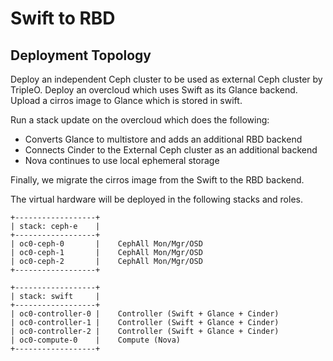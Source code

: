 # Swift to RBD

## Deployment Topology

Deploy an independent Ceph cluster to be used as external Ceph
cluster by TripleO. Deploy an overcloud which uses Swift
as its Glance backend. Upload a cirros image to Glance which
is stored in swift.

Run a stack update on the overcloud which does the following:

- Converts Glance to multistore and adds an additional RBD backend
- Connects Cinder to the External Ceph cluster as an additional backend
- Nova continues to use local ephemeral storage

Finally, we migrate the cirros image from the Swift to the RBD backend.

The virtual hardware will be deployed in the following stacks and
roles.
```
+------------------+
| stack: ceph-e    |
+------------------+
| oc0-ceph-0       |    CephAll Mon/Mgr/OSD
| oc0-ceph-1       |    CephAll Mon/Mgr/OSD
| oc0-ceph-2       |    CephAll Mon/Mgr/OSD
+------------------+

+------------------+
| stack: swift     |
+------------------+
| oc0-controller-0 |    Controller (Swift + Glance + Cinder)
| oc0-controller-1 |    Controller (Swift + Glance + Cinder)
| oc0-controller-2 |    Controller (Swift + Glance + Cinder)
| oc0-compute-0    |    Compute (Nova)
+------------------+
```
